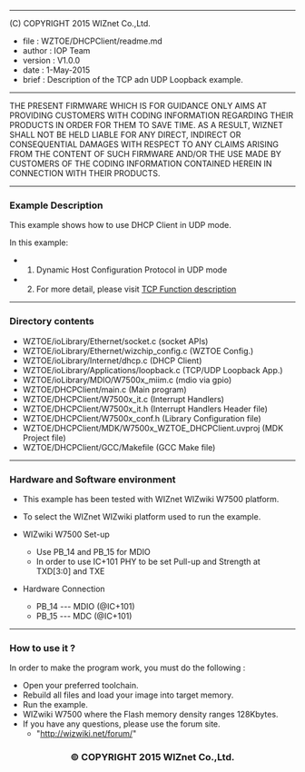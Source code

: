 --------------------------------
(C) COPYRIGHT 2015 WIZnet Co.,Ltd.

  * file    : WZTOE/DHCPClient/readme.md
  * author  : IOP Team
  * version : V1.0.0
  * date    : 1-May-2015
  * brief   : Description of the TCP adn UDP Loopback example.
******************************************************************************
THE PRESENT FIRMWARE WHICH IS FOR GUIDANCE ONLY AIMS AT PROVIDING CUSTOMERS WITH CODING INFORMATION REGARDING THEIR PRODUCTS IN ORDER FOR THEM TO SAVE TIME. AS A RESULT, WIZNET SHALL NOT BE HELD LIABLE FOR ANY DIRECT, INDIRECT OR CONSEQUENTIAL DAMAGES WITH RESPECT TO ANY CLAIMS ARISING FROM THE CONTENT OF SUCH FIRMWARE AND/OR THE USE MADE BY CUSTOMERS OF THE CODING INFORMATION CONTAINED HEREIN IN CONNECTION WITH THEIR PRODUCTS.
******************************************************************************

### Example Description

This example shows how to use DHCP Client in UDP mode.

In this example:

  - 1) Dynamic Host Configuration Protocol in UDP mode
  - 2) For more detail, please visit [TCP Function description](http://wizwiki.net/wiki/doku.php?id=products:w7500:tcp_function)
______________________________________________________________________________

### Directory contents

  - WZTOE/ioLibrary/Ethernet/socket.c                      (socket APIs)
  - WZTOE/ioLibrary/Ethernet/wizchip_config.c              (WZTOE Config.)
  - WZTOE/ioLibrary/Internet/dhcp.c                        (DHCP Client)
  - WZTOE/ioLibrary/Applications/loopback.c                (TCP/UDP Loopback App.)
  - WZTOE/ioLibrary/MDIO/W7500x_miim.c                     (mdio via gpio)
  - WZTOE/DHCPClient/main.c                                (Main program)
  - WZTOE/DHCPClient/W7500x_it.c                           (Interrupt Handlers)
  - WZTOE/DHCPClient/W7500x_it.h                           (Interrupt Handlers Header file)
  - WZTOE/DHCPClient/W7500x_conf.h                         (Library Configuration file)
  - WZTOE/DHCPClient/MDK/W7500x_WZTOE_DHCPClient.uvproj    (MDK Project file)
  - WZTOE/DHCPClient/GCC/Makefile                          (GCC Make file)
______________________________________________________________________________

### Hardware and Software environment 

  - This example has been tested with WIZnet WIZwiki W7500 platform.
  - To select the WIZnet WIZwiki platform used to run the example.

  - WIZwiki W7500 Set-up
    - Use PB_14 and PB_15 for MDIO
    - In order to use IC+101 PHY to be set Pull-up and Strength at TXD[3:0] and TXE
    
  - Hardware Connection
    - PB_14 --- MDIO (@IC+101)
	- PB_15 --- MDC  (@IC+101)
  
______________________________________________________________________________

### How to use it ? 

In order to make the program work, you must do the following :

 - Open your preferred toolchain.
 - Rebuild all files and load your image into target memory.
 - Run the example.
 - WIZwiki W7500 where the Flash memory density ranges 128Kbytes.
 - If you have any questions, please use the forum site.
   - "http://wizwiki.net/forum/"

<h3><center>&copy; COPYRIGHT 2015 WIZnet Co.,Ltd.</center></h3>


